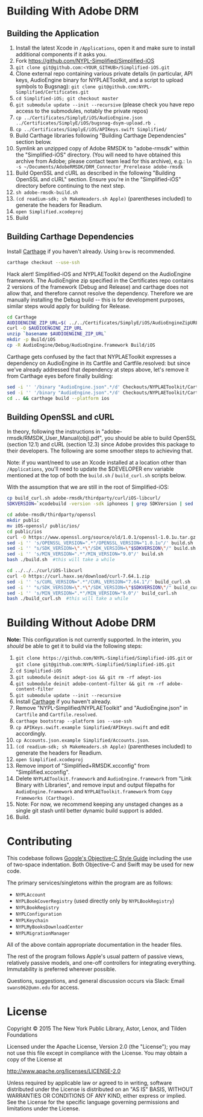 # Building With Adobe DRM

## Building the Application

01. Install the latest Xcode in `/Applications`, open it and make sure to install additional components if it asks you.
02. Fork https://github.com/NYPL-Simplified/Simplified-iOS
03. `git clone git@github.com:<YOUR_GITHUB>/Simplified-iOS.git`
04. Clone external repo containing various private details (in particular, API keys, AudioEngine binary for NYPLAEToolkit, and a script to upload symbols to Bugsnag): `git clone git@github.com:NYPL-Simplified/Certificates.git`
05. `cd Simplified-iOS; git checkout master`
06. `git submodule update --init --recursive` (please check you have repo access to the submodules, notably the private repos)
07. `cp ../Certificates/SimplyE/iOS/AudioEngine.json ../Certificates/SimplyE/iOS/bugsnag-dsym-upload.rb .`
08. `cp ../Certificates/SimplyE/iOS/APIKeys.swift Simplified/`
09. Build Carthage libraries following "Building Carthage Dependencies" section below.
08. Symlink an unzipped copy of Adobe RMSDK to "adobe-rmsdk" within the "Simplified-iOS" directory. (You will need to have obtained this archive from Adobe; please contact team lead for this archive), e.g.:
`ln -s ~/Documents/AdobeRMSDK/DRM_Connector_Prerelease adobe-rmsdk`
07. Build OpenSSL and cURL as described in the following "Building OpenSSL and cURL" section. Ensure you're in the "Simplified-iOS" directory before continuing to the next step.
08. `sh adobe-rmsdk-build.sh`
09. `(cd readium-sdk; sh MakeHeaders.sh Apple)` (parentheses included) to generate the headers for Readium.
12. `open Simplified.xcodeproj`
13. Build

## Building Carthage Dependencies

Install [Carthage](https://github.com/Carthage/Carthage) if you haven't already. Using `brew` is recommended.
```bash
carthage checkout --use-ssh
```
Hack alert! Simplified-iOS and NYPLAEToolkit depend on the AudioEngine framework. The AudioEngine zip specified in the Certificates repo contains 2 versions of the framework (Debug and Release) and carthage does not allow that, and therefore cannot resolve the dependency. Therefore we are manually installing the Debug build -- this is for development purposes, similar steps would apply for building for Release.
```bash
cd Carthage
AUDIOENGINE_ZIP_URL=$( ../../Certificates/SimplyE/iOS/AudioEngineZipURLExtractor.swift ../../Certificates/SimplyE/iOS/AudioEngine.json )
curl -O $AUDIOENGINE_ZIP_URL
unzip `basename $AUDIOENGINE_ZIP_URL`
mkdir -p Build/iOS
cp -R AudioEngine/Debug/AudioEngine.framework Build/iOS
```
Carthage gets confused by the fact that NYPLAEToolkit expresses a dependency on AudioEngine in its Cartfile and Cartfile.resolved: but since we've already addressed that dependency at steps above, let's remove it from Carthage eyes before finally building:
```bash
sed -i '' '/binary "AudioEngine.json".*/d' Checkouts/NYPLAEToolkit/Cartfile
sed -i '' '/binary "AudioEngine.json".*/d' Checkouts/NYPLAEToolkit/Cartfile.resolved
cd .. && carthage build --platform ios
```

## Building OpenSSL and cURL

In theory, following the instructions in "adobe-rmsdk/RMSDK_User_Manual(obj).pdf", you should be able to build OpenSSL (section 12.1) and cURL (section 12.3) since Adobe provides this package to their developers. The following are some smoother steps to achieving that.

Note: if you want/need to use an Xcode installed at a location other than `/Applications`, you'll need to update the $DEVELOPER env variable mentioned at the top of both the `build.sh` / `build_curl.sh` scripts below.

With the assumption that we are still in the root of Simplified-iOS:
```bash
cp build_curl.sh adobe-rmsdk/thirdparty/curl/iOS-libcurl/
SDKVERSION=`xcodebuild -version -sdk iphoneos | grep SDKVersion | sed 's/SDKVersion[: ]*//'`

cd adobe-rmsdk/thirdparty/openssl
mkdir public
mv iOS-openssl/ public/ios/
cd public/ios
curl -O https://www.openssl.org/source/old/1.0.1/openssl-1.0.1u.tar.gz
sed -i '' 's/OPENSSL_VERSION=".*"/OPENSSL_VERSION="1.0.1u"/' build.sh
sed -i '' "s/SDK_VERSION=\".*\"/SDK_VERSION=\"$SDKVERSION\"/" build.sh
sed -i '' 's/MIN_VERSION=".*"/MIN_VERSION="9.0"/' build.sh
bash ./build.sh  #this will take a while

cd ../../../curl/iOS-libcurl
curl -O https://curl.haxx.se/download/curl-7.64.1.zip
sed -i '' 's/CURL_VERSION=".*"/CURL_VERSION="7.64.1"/' build_curl.sh
sed -i '' "s/SDK_VERSION=\".*\"/SDK_VERSION=\"$SDKVERSION\"/" build_curl.sh
sed -i '' 's/MIN_VERSION=".*"/MIN_VERSION="9.0"/' build_curl.sh
bash ./build_curl.sh  #this will take a while
```

# Building Without Adobe DRM

**Note:** This configuration is not currently supported. In the interim, you _should_ be able to get it to build via the following steps:

01. `git clone https://github.com/NYPL-Simplified/Simplified-iOS.git` or `git clone git@github.com:NYPL-Simplified/Simplified-iOS.git`
02. `cd Simplified-iOS`
03. `git submodule deinit adept-ios && git rm -rf adept-ios`
04. `git submodule deinit adobe-content-filter && git rm -rf adobe-content-filter`
05. `git submodule update --init --recursive`
06. Install [Carthage](https://github.com/Carthage/Carthage) if you haven't already.
07. Remove "NYPL-Simplified/NYPLAEToolkit" and "AudioEngine.json" in `Cartfile` and `Cartfile.resolved`.
08. `carthage bootstrap --platform ios --use-ssh`
09. `cp APIKeys.swift.example Simplified/APIKeys.swift` and edit accordingly.
10. `cp Accounts.json.example Simplified/Accounts.json`.
11. `(cd readium-sdk; sh MakeHeaders.sh Apple)` (parentheses included) to generate the headers for Readium.
12. `open Simplified.xcodeproj`
13. Remove import of "Simplified+RMSDK.xcconfig" from "Simplified.xcconfig".
14. Delete `NYPLAEToolkit.framework` and `AudioEngine.framework` from "Link Binary with Libraries", and remove input and output filepaths for `AudioEngine.framework` and `NYPLAEToolkit.framework` from `Copy Frameworks (Carthage)`.
15. Note: For now, we recommend keeping any unstaged changes as a single git stash until better dynamic build support is added.
16. Build.

# Contributing

This codebase follows [Google's Objective-C Style Guide](https://google.github.io/styleguide/objcguide.xml)
including the use of two-space indentation. Both Objective-C and Swift may be
used for new code.

The primary services/singletons within the program are as follows:

* `NYPLAccount`
* `NYPLBookCoverRegistry` (used directly only by `NYPLBookRegistry`)
* `NYPLBookRegistry`
* `NYPLConfiguration`
* `NYPLKeychain`
* `NYPLMyBooksDownloadCenter`
* `NYPLMigrationManager`

All of the above contain appropriate documentation in the header files.

The rest of the program follows Apple's usual pattern of passive views,
relatively passive models, and one-off controllers for integrating everything.
Immutability is preferred wherever possible.

Questions, suggestions, and general discussion occurs via Slack: Email
`swans062@umn.edu` for access.

# License

Copyright © 2015 The New York Public Library, Astor, Lenox, and Tilden Foundations

Licensed under the Apache License, Version 2.0 (the "License");
you may not use this file except in compliance with the License.
You may obtain a copy of the License at

   http://www.apache.org/licenses/LICENSE-2.0

Unless required by applicable law or agreed to in writing, software
distributed under the License is distributed on an "AS IS" BASIS,
WITHOUT WARRANTIES OR CONDITIONS OF ANY KIND, either express or implied.
See the License for the specific language governing permissions and
limitations under the License.
